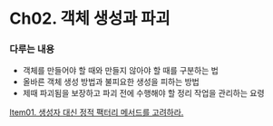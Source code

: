 # Ch02. 객체 생성과 파괴

### 다루는 내용
- 객체를 만들어야 할 때와 만들지 않아야 할 때를 구분하는 법
- 올바른 객체 생성 방법과 불피요한 생성을 피하는 방법
- 제때 파괴됨을 보장하고 파괴 전에 수행해야 할 정리 작업을 관리하는 요령

[Item01. 생성자 대신 정적 팩터리 메서드를 고려하라.]()